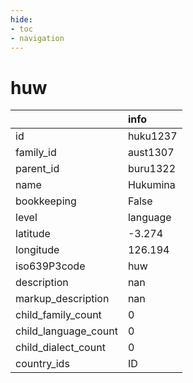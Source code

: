 ```yaml
---
hide:
- toc
- navigation
---
```

# huw
|                      | info     |
|:---------------------|:---------|
| id                   | huku1237 |
| family_id            | aust1307 |
| parent_id            | buru1322 |
| name                 | Hukumina |
| bookkeeping          | False    |
| level                | language |
| latitude             | -3.274   |
| longitude            | 126.194  |
| iso639P3code         | huw      |
| description          | nan      |
| markup_description   | nan      |
| child_family_count   | 0        |
| child_language_count | 0        |
| child_dialect_count  | 0        |
| country_ids          | ID       |